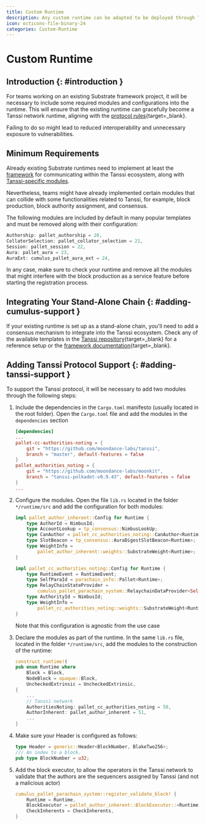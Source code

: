 ```yaml
---
title: Custom Runtime
description: Any custom runtime can be adapted to be deployed through Tanssi, provided that specific modules are implemented and the required configurations are set.
icon: octicons-file-binary-24
categories: Custom-Runtime
---
```


# Custom Runtime

## Introduction {: #introduction }

For teams working on an existing Substrate framework project, it will be necessary to include some required modules and configurations into the runtime. This will ensure that the existing runtime can gracefully become a Tanssi network runtime, aligning with the [protocol rules](/builders/build/templates/overview/#base-setup-supporting-tanssi){target=\_blank}.

Failing to do so might lead to reduced interoperability and unnecessary exposure to vulnerabilities.

## Minimum Requirements

Already existing Substrate runtimes need to implement at least the [framework](#adding-cumulus-support) for communicating within the Tanssi ecosystem, along with [Tanssi-specific modules](#adding-tanssi-support).

Nevertheless, teams might have already implemented certain modules that can collide with some functionalities related to Tanssi, for example, block production, block authority assignment, and consensus.

The following modules are included by default in many popular templates and must be removed along with their configuration:

```rust
Authorship: pallet_authorship = 20,
CollatorSelection: pallet_collator_selection = 21,
Session: pallet_session = 22,
Aura: pallet_aura = 23,
AuraExt: cumulus_pallet_aura_ext = 24,
```

In any case, make sure to check your runtime and remove all the modules that might interfere with the block production as a service feature before starting the registration process.

## Integrating Your Stand-Alone Chain {: #adding-cumulus-support }

If your existing runtime is set up as a stand-alone chain, you'll need to add a consensus mechanism to integrate into the Tanssi ecosystem. Check any of the available templates in the [Tanssi repository](https://github.com/moondance-labs/tanssi){target=\_blank} for a reference setup or the [framework documentation](https://paritytech.github.io/polkadot-sdk/master/polkadot_sdk_docs/polkadot_sdk/cumulus/index.html){target=\_blank}.

## Adding Tanssi Protocol Support {: #adding-tanssi-support }

To support the Tanssi protocol, it will be necessary to add two modules through the following steps:

1. Include the dependencies in the `Cargo.toml` manifesto (usually located in the root folder). Open the `Cargo.toml` file and add the modules in the `dependencies` section

    ```toml
    [dependencies]
    ...
    pallet-cc-authorities-noting = { 
        git = "https://github.com/moondance-labs/tanssi", 
        branch = "master", default-features = false 
    }
    pallet_authorities_noting = {
        git = "https://github.com/moondance-labs/moonkit",
        branch = "tanssi-polkadot-v0.9.43", default-features = false
    }
    ...
    ```

2. Configure the modules. Open the file `lib.rs` located in the folder `*/runtime/src` and add the configuration for both modules:

    ```rust
    impl pallet_author_inherent::Config for Runtime {
        type AuthorId = NimbusId;
        type AccountLookup = tp_consensus::NimbusLookUp;
        type CanAuthor = pallet_cc_authorities_noting::CanAuthor<Runtime>;
        type SlotBeacon = tp_consensus::AuraDigestSlotBeacon<Runtime>;
        type WeightInfo = 
            pallet_author_inherent::weights::SubstrateWeight<Runtime>;
    }

    impl pallet_cc_authorities_noting::Config for Runtime {
        type RuntimeEvent = RuntimeEvent;
        type SelfParaId = parachain_info::Pallet<Runtime>;
        type RelayChainStateProvider = 
            cumulus_pallet_parachain_system::RelaychainDataProvider<Self>;
        type AuthorityId = NimbusId;
        type WeightInfo = 
            pallet_cc_authorities_noting::weights::SubstrateWeight<Runtime>;
    }
    ```

    Note that this configuration is agnostic from the use case

3. Declare the modules as part of the runtime. In the same `lib.rs` file, located in the folder `*/runtime/src`, add the modules to the construction of the runtime:

    ```rust
    construct_runtime!(
    pub enum Runtime where
        Block = Block,
        NodeBlock = opaque::Block,
        UncheckedExtrinsic = UncheckedExtrinsic,
    {
        ...
        // Tanssi network
        AuthoritiesNoting: pallet_cc_authorities_noting = 50,
        AuthorInherent: pallet_author_inherent = 51,
        ...
    }
    ```

4. Make sure your Header is configured as follows:

    ```rust
    type Header = generic::Header<BlockNumber, BlakeTwo256>;
    /// An index to a block.
    pub type BlockNumber = u32; 
    ```

5. Add the block executor, to allow the operators in the Tanssi network to validate that the authors are the sequencers assigned by Tanssi (and not a malicious actor)

    ```rust
    cumulus_pallet_parachain_system::register_validate_block! {
        Runtime = Runtime,
        BlockExecutor = pallet_author_inherent::BlockExecutor::<Runtime, Executive>
        CheckInherents = CheckInherents,
    }
    ```
